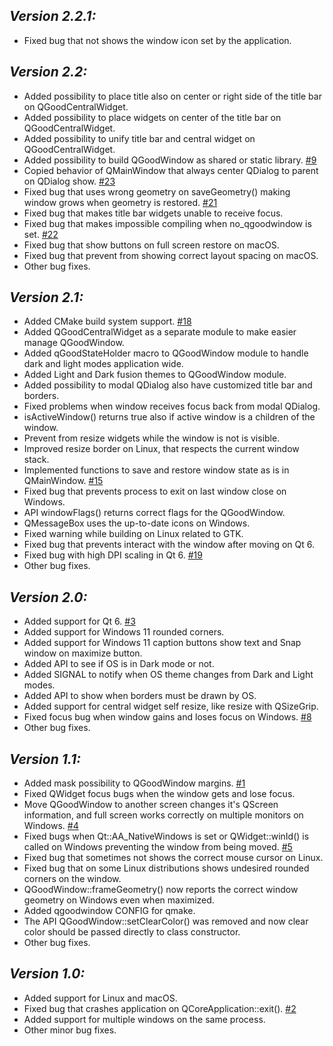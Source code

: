 ## *Version 2.2.1:*

- Fixed bug that not shows the window icon set by the application.

## *Version 2.2:*

- Added possibility to place title also on center or right side of the title bar on QGoodCentralWidget.
- Added possibility to place widgets on center of the title bar on QGoodCentralWidget.
- Added possibility to unify title bar and central widget on QGoodCentralWidget.
- Added possibility to build QGoodWindow as shared or static library. [#9](https://github.com/antonypro/QGoodWindow/issues/9)
- Copied behavior of QMainWindow that always center QDialog to parent on QDialog show. [#23](https://github.com/antonypro/QGoodWindow/issues/23)
- Fixed bug that uses wrong geometry on saveGeometry() making window grows when geometry is restored. [#21](https://github.com/antonypro/QGoodWindow/issues/21)
- Fixed bug that makes title bar widgets unable to receive focus.
- Fixed bug that makes impossible compiling when no_qgoodwindow is set. [#22](https://github.com/antonypro/QGoodWindow/issues/22)
- Fixed bug that show buttons on full screen restore on macOS.
- Fixed bug that prevent from showing correct layout spacing on macOS.
- Other bug fixes.

## *Version 2.1:*

- Added CMake build system support. [#18](https://github.com/antonypro/QGoodWindow/issues/18)
- Added QGoodCentralWidget as a separate module to make easier manage QGoodWindow.
- Added qGoodStateHolder macro to QGoodWindow module to handle dark and light modes application wide.
- Added Light and Dark fusion themes to QGoodWindow module.
- Added possibility to modal QDialog also have customized title bar and borders.
- Fixed problems when window receives focus back from modal QDialog.
- isActiveWindow() returns true also if active window is a children of the window.
- Prevent from resize widgets while the window is not is visible.
- Improved resize border on Linux, that respects the current window stack.
- Implemented functions to save and restore window state as is in QMainWindow. [#15](https://github.com/antonypro/QGoodWindow/issues/15)
- Fixed bug that prevents process to exit on last window close on Windows.
- API windowFlags() returns correct flags for the QGoodWindow.
- QMessageBox uses the up-to-date icons on Windows.
- Fixed warning while building on Linux related to GTK.
- Fixed bug that prevents interact with the window after moving on Qt 6.
- Fixed bug with high DPI scaling in Qt 6. [#19](https://github.com/antonypro/QGoodWindow/issues/19)
- Other bug fixes.

## *Version 2.0:*

- Added support for Qt 6. [#3](https://github.com/antonypro/QGoodWindow/issues/3)
- Added support for Windows 11 rounded corners.
- Added support for Windows 11 caption buttons show text and Snap window on maximize button.
- Added API to see if OS is in Dark mode or not.
- Added SIGNAL to notify when OS theme changes from Dark and Light modes.
- Added API to show when borders must be drawn by OS.
- Added support for central widget self resize, like resize with QSizeGrip.
- Fixed focus bug when window gains and loses focus on Windows. [#8](https://github.com/antonypro/QGoodWindow/issues/8)
- Other bug fixes.

## *Version 1.1:*

- Added mask possibility to QGoodWindow margins. [#1](https://github.com/antonypro/QGoodWindow/issues/1)
- Fixed QWidget focus bugs when the window gets and lose focus.
- Move QGoodWindow to another screen changes it's QScreen information, and full screen works correctly on multiple monitors on Windows. [#4](https://github.com/antonypro/QGoodWindow/issues/4)
- Fixed bugs when Qt::AA_NativeWindows is set or QWidget::winId() is called on Windows preventing the window from being moved. [#5](https://github.com/antonypro/QGoodWindow/issues/5)
- Fixed bug that sometimes not shows the correct mouse cursor on Linux.
- Fixed bug that on some Linux distributions shows undesired rounded corners on the window.
- QGoodWindow::frameGeometry() now reports the correct window geometry on Windows even when maximized.
- Added qgoodwindow CONFIG for qmake.
- The API QGoodWindow::setClearColor() was removed and now clear color should be passed directly to class constructor.
- Other bug fixes.

## *Version 1.0:*

- Added support for Linux and macOS.
- Fixed bug that crashes application on QCoreApplication::exit(). [#2](https://github.com/antonypro/QGoodWindow/issues/2)
- Added support for multiple windows on the same process.
- Other minor bug fixes.
